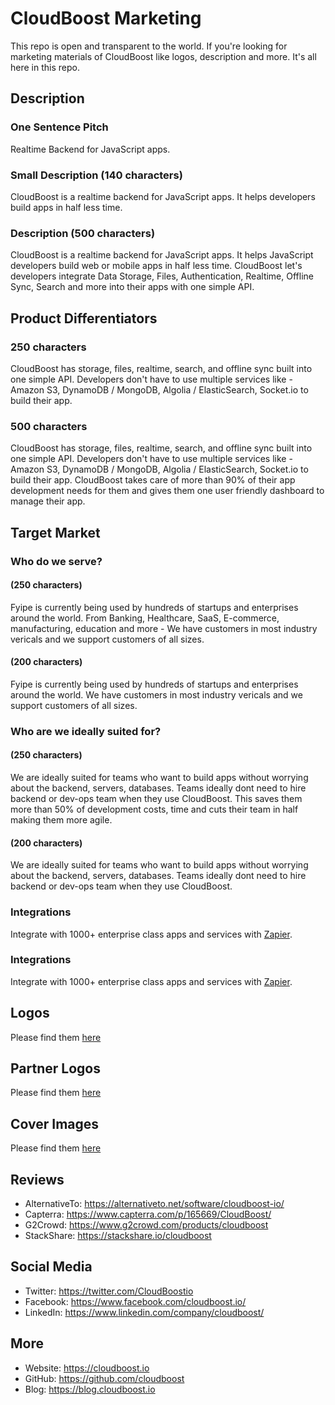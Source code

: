 # CloudBoost Marketing

This repo is open and transparent to the world. If you're looking for marketing materials of CloudBoost like logos, description and more. It's all here in this repo. 

## Description

### One Sentence Pitch
Realtime Backend for JavaScript apps.

### Small Description (140 characters)
CloudBoost is a realtime backend for JavaScript apps. It helps developers build apps in half less time. 

### Description (500 characters)
CloudBoost is a realtime backend for JavaScript apps. It helps JavaScript developers build web or mobile apps in half less time. CloudBoost let's developers integrate Data Storage, Files, Authentication, Realtime, Offline Sync, Search and more into their apps with one simple API.  

## Product Differentiators

### 250 characters

CloudBoost has storage, files, realtime, search, and offline sync built into one simple API. Developers don't have to use multiple services like -  Amazon S3, DynamoDB / MongoDB, Algolia / ElasticSearch, Socket.io to build their app. 

### 500 characters

CloudBoost has storage, files, realtime, search, and offline sync built into one simple API. Developers don't have to use multiple services like -  Amazon S3, DynamoDB / MongoDB, Algolia / ElasticSearch, Socket.io to build their app. CloudBoost takes care of more than 90% of their app development needs for them and gives them one user friendly dashboard to manage their app. 

## Target Market

### Who do we serve? 

#### (250 characters)

Fyipe is currently being used by hundreds of startups and enterprises around the world. From Banking, Healthcare, SaaS, E-commerce, manufacturing, education and more - We have customers in most industry vericals and we support customers of all sizes. 

#### (200 characters)

Fyipe is currently being used by hundreds of startups and enterprises around the world. We have customers in most industry vericals and we support customers of all sizes. 

### Who are we ideally suited for? 

#### (250 characters)

We are ideally suited for teams who want to build apps without worrying about the backend, servers, databases. Teams ideally dont need to hire backend or dev-ops team when they use CloudBoost. This saves them more than 50% of development costs, time and cuts their team in half making them more agile. 

#### (200 characters)
We are ideally suited for teams who want to build apps without worrying about the backend, servers, databases. Teams ideally dont need to hire backend or dev-ops team when they use CloudBoost.

### Integrations 

Integrate with 1000+ enterprise class apps and services with [Zapier](https://zapier.com).  

### Integrations 

Integrate with 1000+ enterprise class apps and services with [Zapier](https://zapier.com).  

## Logos

Please find them [here](/logos)

## Partner Logos

Please find them [here](/partner-logos)

## Cover Images

Please find them [here](/covers)

## Reviews

- AlternativeTo: https://alternativeto.net/software/cloudboost-io/
- Capterra: https://www.capterra.com/p/165669/CloudBoost/
- G2Crowd: https://www.g2crowd.com/products/cloudboost
- StackShare: https://stackshare.io/cloudboost


## Social Media

- Twitter: https://twitter.com/CloudBoostio
- Facebook: https://www.facebook.com/cloudboost.io/
- LinkedIn: https://www.linkedin.com/company/cloudboost/

## More
- Website: https://cloudboost.io
- GitHub: https://github.com/cloudboost
- Blog: https://blog.cloudboost.io
